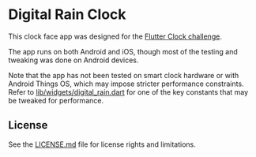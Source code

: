 # Digital Rain Clock

This clock face app was designed for the [Flutter Clock challenge](https://flutter.dev/clock).

The app runs on both Android and iOS, though most of the testing and tweaking was done on Android devices.

Note that the app has not been tested on smart clock hardware or with Android Things OS, which may impose stricter performance constraints. Refer to [lib/widgets/digital_rain.dart](./lib/widgets/digital_rain.dart) for one of the key constants that may be tweaked for performance.


## License

See the [LICENSE.md](./LICENSE.md) file for license rights and limitations.
